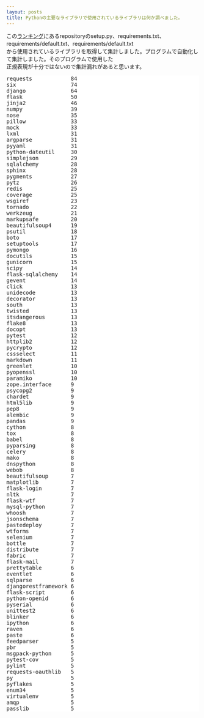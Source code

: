 ```yaml
---
layout: posts
title: Pythonの主要なライブラリで使用されているライブラリは何か調べました。
---
```

この[ランキング](/2015/02/11/python-repository-github-star-ranking.html)にあるrepositoryのsetup.py、requirements.txt、requirements/default.txt、requirements/default.txt       
から使用されているライブラリを取得して集計しました。プログラムで自動化して集計しました。そのプログラムで使用した       
正規表現が十分ではないので集計漏れがあると思います。     
<pre style="background-color: white;border: none;">
requests            84
six                 74
django              64
flask               50
jinja2              46
numpy               39
nose                35
pillow              33
mock                33
lxml                31
argparse            31
pyyaml              31
python-dateutil     30
simplejson          29
sqlalchemy          28
sphinx              28
pygments            27
pytz                26
redis               25
coverage            25
wsgiref             23
tornado             22
werkzeug            21
markupsafe          20
beautifulsoup4      19
psutil              18
boto                17
setuptools          17
pymongo             16
docutils            15
gunicorn            15
scipy               14
flask-sqlalchemy    14
gevent              14
click               13
unidecode           13
decorator           13
south               13
twisted             13
itsdangerous        13
flake8              13
docopt              13
pytest              12
httplib2            12
pycrypto            12
cssselect           11
markdown            11
greenlet            10
pyopenssl           10
paramiko            10
zope.interface      9
psycopg2            9
chardet             9
html5lib            9
pep8                9
alembic             9
pandas              9
cython              8
tox                 8
babel               8
pyparsing           8
celery              8
mako                8
dnspython           8
webob               8
beautifulsoup       7
matplotlib          7
flask-login         7
nltk                7
flask-wtf           7
mysql-python        7
whoosh              7
jsonschema          7
pastedeploy         7
wtforms             7
selenium            7
bottle              7
distribute          7
fabric              7
flask-mail          7
prettytable         6
eventlet            6
sqlparse            6
djangorestframework 6
flask-script        6
python-openid       6
pyserial            6
unittest2           6
blinker             6
ipython             6
raven               6
paste               6
feedparser          5
pbr                 5
msgpack-python      5
pytest-cov          5
pylint              5
requests-oauthlib   5
py                  5
pyflakes            5
enum34              5
virtualenv          5
amqp                5
passlib             5
</pre>

